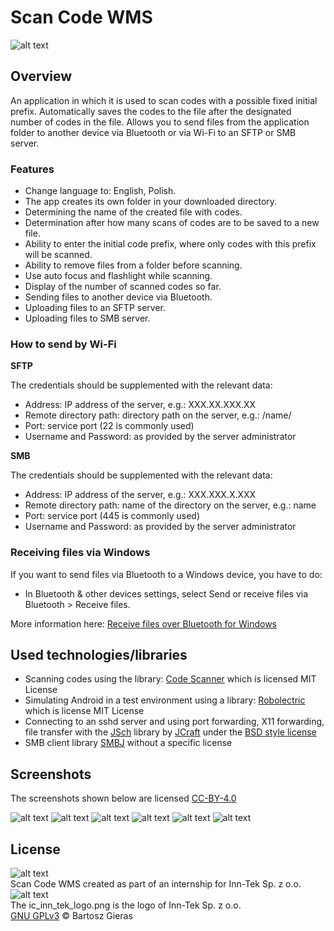 # Scan Code WMS

![alt text][app_logo]

## Overview

An application in which it is used to scan codes with a possible fixed initial prefix.
Automatically saves the codes to the file after the designated number of codes in the file.
Allows you to send files from the application folder to another device via Bluetooth or
via Wi-Fi to an SFTP or SMB server.

### Features

- Change language to: English, Polish.
- The app creates its own folder in your downloaded directory.
- Determining the name of the created file with codes.
- Determination after how many scans of codes are to be saved to a new file.
- Ability to enter the initial code prefix, where only codes with this prefix will be scanned.
- Ability to remove files from a folder before scanning.
- Use auto focus and flashlight while scanning.
- Display of the number of scanned codes so far.
- Sending files to another device via Bluetooth.
- Uploading files to an SFTP server.
- Uploading files to SMB server.

### How to send by Wi-Fi

**SFTP**

The credentials should be supplemented with the relevant data:
- Address: IP address of the server, e.g.: XXX.XX.XXX.XX
- Remote directory path: directory path on the server, e.g.: /name/
- Port: service port (22 is commonly used)
- Username and Password: as provided by the server administrator

**SMB**

The credentials should be supplemented with the relevant data:
- Address: IP address of the server, e.g.: XXX.XXX.X.XXX
- Remote directory path: name of the directory on the server, e.g.: name
- Port: service port (445 is commonly used)
- Username and Password: as provided by the server administrator

### Receiving files via Windows

If you want to send files via Bluetooth to a Windows device, you have to do:
- In Bluetooth & other devices settings, select Send or receive files via Bluetooth > Receive files.

More information here: [Receive files over Bluetooth for Windows][receiving_files_via_windows]

## Used technologies/libraries

- Scanning codes using the library: [Code Scanner][code_scanner] which is licensed MIT License
- Simulating Android in a test environment using a library: [Robolectric][robolectric] which is license MIT License
- Connecting to an sshd server and using port forwarding, X11 forwarding, file transfer with the [JSch][jsch] library by [JCraft][jcraft] under the [BSD style license][bsd]
- SMB client library [SMBJ][smbj] without a specific license

## Screenshots

The screenshots shown below are licensed [CC-BY-4.0][cc-by-4.0]

![alt text][main_menu]
![alt text][languages]
![alt text][scanning_view]
![alt text][methods_to_send]
![alt text][protocols]
![alt text][protocol_settings]

## License

![alt text][gnu_gplv3_logo]\
Scan Code WMS created as part of an internship for Inn-Tek Sp. z o.o.\
![alt text][inn_tek_logo]\
The ic_inn_tek_logo.png is the logo of Inn-Tek Sp. z o.o.\
[GNU GPLv3][gnu_gplv3_link] © Bartosz Gieras

[main_menu]: https://github.com/Giero98/ScanCodeWMS/blob/main/app_screens/main_menu.png
[languages]: https://github.com/Giero98/ScanCodeWMS/blob/main/app_screens/languages.png
[scanning_view]: https://github.com/Giero98/ScanCodeWMS/blob/main/app_screens/scanning_view.png
[methods_to_send]: https://github.com/Giero98/ScanCodeWMS/blob/main/app_screens/methods_to_send.png
[protocols]: https://github.com/Giero98/ScanCodeWMS/blob/main/app_screens/protocols.png
[protocol_settings]: https://github.com/Giero98/ScanCodeWMS/blob/main/app_screens/protocol_settings.png

[inn_tek_logo]: https://inn-tek.com/images/headers/raindrops.jpg
[app_logo]: https://github.com/Giero98/ScanCodeWMS/blob/main/app/src/main/res/mipmap-xxxhdpi/ic_launcher_round.png
[receiving_files_via_windows]: https://support.microsoft.com/en-us/windows/receive-files-over-bluetooth-d8da2667-e79b-744c-c135-f58af38fc3ba

[code_scanner]: https://github.com/yuriy-budiyev/code-scanner
[robolectric]: https://github.com/robolectric/robolectric
[jsch]: http://www.jcraft.com/jsch/
[jcraft]: http://www.jcraft.com/c-info.html
[bsd]: http://www.jcraft.com/jsch/LICENSE.txt
[smbj]: https://github.com/hierynomus/smbj

[gnu_gplv3_logo]: https://www.gnu.org/graphics/gplv3-127x51.png "GNU GPLv3"
[gnu_gplv3_link]: https://www.gnu.org/licenses/gpl-3.0.html
[cc-by-4.0]: https://creativecommons.org/licenses/by/4.0/deed.en
